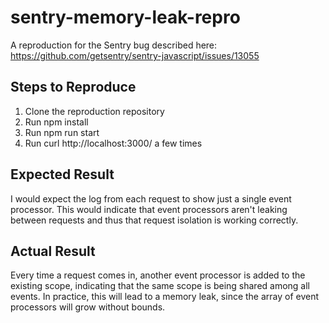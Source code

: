 # sentry-memory-leak-repro

A reproduction for the Sentry bug described here: https://github.com/getsentry/sentry-javascript/issues/13055

## Steps to Reproduce

1. Clone the reproduction repository
2. Run npm install
3. Run npm run start
4. Run curl http://localhost:3000/ a few times

## Expected Result

I would expect the log from each request to show just a single event processor. This would indicate that event processors aren't leaking between requests and thus that request isolation is working correctly.

## Actual Result

Every time a request comes in, another event processor is added to the existing scope, indicating that the same scope is being shared among all events. In practice, this will lead to a memory leak, since the array of event processors will grow without bounds.
